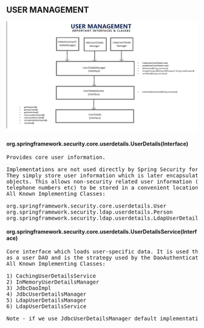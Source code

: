 ## USER MANAGEMENT

<img src="imges/UserMgmt.png"/>

#### org.springframework.security.core.userdetails.UserDetails(Interface)

<pre>
Provides core user information.

Implementations are not used directly by Spring Security for security purposes.
They simply store user information which is later encapsulated into Authentication
objects. This allows non-security related user information (such as email addresses,
telephone numbers etc) to be stored in a convenient location.
All Known Implementing Classes:

org.springframework.security.core.userdetails.User
org.springframework.security.ldap.userdetails.Person
org.springframework.security.ldap.userdetails.LdapUserDetailsImpl
</pre>

#### org.springframework.security.core.userdetails.UserDetailsService(Interface)

<pre>
Core interface which loads user-specific data. It is used throughout the framework
as a user DAO and is the strategy used by the DaoAuthenticationProvider.
All Known Implementing Classes:

1) CachingUserDetailsService
2) InMemoryUserDetailsManager
3) JdbcDaoImpl
4) JdbcUserDetailsManager
5) LdapUserDetailsManager
6) LdapUserDetailsService

Note - if we use JdbcUserDetailsManager default implementation it looks for USERS & AUTHORITIES table
</pre>